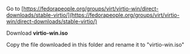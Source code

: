Go to [https://fedorapeople.org/groups/virt/virtio-win/direct-downloads/stable-virtio/](https://fedorapeople.org/groups/virt/virtio-win/direct-downloads/stable-virtio/)

Download **virtio-win.iso**

Copy the file downloaded in this folder and rename it to "virtio-win.iso"
